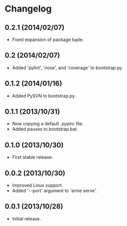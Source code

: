 Changelog
=========

0.2.1 (2014/02/07)
------------------

 - Fixed expansion of package tuple.

0.2 (2014/02/07)
----------------

 - Added 'pylint', 'nose', and 'coverage' to bootstrap.py

0.1.2 (2014/01/16)
------------------

 - Added PySVN to bootstrap.py.

0.1.1 (2013/10/31)
------------------

 - Now copying a default .pypirc file.
 - Added pauses to bootstrap.bat.

0.1.0 (2013/10/30)
------------------

 - First stable release.

0.0.2 (2013/10/30)
------------------

 - Improved Linux support.
 - Added '--port' argument to 'arnie serve'.

0.0.1 (2013/10/28)
------------------

 - Initial release.
